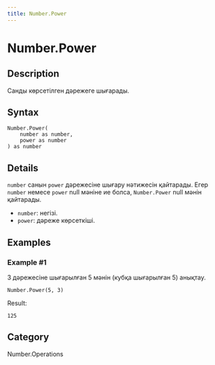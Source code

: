 ```yaml
---
title: Number.Power
---
```


# Number.Power


## Description

Санды көрсетілген дәрежеге шығарады.


## Syntax

```powerquery
Number.Power(
    number as number,
    power as number
) as number
```


## Details

<code>number</code> санын <code>power</code> дәрежесіне шығару нәтижесін қайтарады.    Егер <code>number</code> немесе <code>power</code> null мәніне ие болса, <code>Number.Power</code> null мәнін қайтарады.      <ul>        <li><code>number</code>: негізі.</li>        <li><code>power</code>: дәреже көрсеткіші.</li>      </ul>


## Examples

### Example #1 
3 дәрежесіне шығарылған 5 мәнін (кубқа шығарылған 5) анықтау.
```powerquery
Number.Power(5, 3)
```

Result: 
```powerquery
125
```




## Category
Number.Operations
